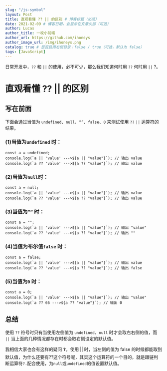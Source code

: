 ```yaml
---
slug: "/js-symbol"
layout: Post
title: 直观看懂 ?? || 的区别 # 博客标题（必须）
date: 2021-02-09 # 博客日期，会显示在文章头部（可选）
author: Lucas
author_title: 一枚小前端
author_url: https://github.com/ihoneys
author_image_url: /img/ihoneys.png
catalog: true # 是否启用右侧目录：false / true（可选，默认为 false）
tags: [JavaScript]
---
```


日常开发中，`??` 和 `||` 的使用，必不可少，那么我们知道何时用 `??` 何时用 `||` ?。

<!--truncate-->

# 直观看懂 ?? || 的区别

## 写在前面

下面会通过当值为 `undefined`、`null`、`“”`、`false`、`0` 来测试使用 `??` `||` 运算符的结果。

### (1)当值为`undefined` 时：

```tsx
const a = undefined;
console.log(`a || 'value' --->${a || "value"}`); // 输出 value
console.log(`a ?? 'value' --->${a ?? "value"}`); // 输出 value
```

### (2)当值为`null`时：

```tsx
const a = null;
console.log(`a || 'value' --->${a || "value"}`); // 输出 value
console.log(`a ?? 'value' --->${a ?? "value"}`); // 输出 value
```

### (3)当值为`””` 时：

```tsx
const a = "";
console.log(`a || 'value' --->${a || "value"}`); // 输出 "value"
console.log(`a ?? 'value' --->${a ?? "value"}`); // 输出 ""
```

### (4)当值为布尔值`false` 时：

```tsx
const a = false;
console.log(`a || 'value' --->${a || "value"}`); // 输出 value
console.log(`a ?? 'value' --->${a ?? "value"}`); // 输出 false
```

### (5)当值为`0` 时：

```tsx
const a = 0;
console.log(`a || 'value' --->${a || "value"}`); // 输出 "value"
console.log(`a ?? 66 --->${a ?? "value"}`); // 输出 0
```

## 总结

使用 `??` 符号时只有当使用左侧值为 `undefined`、`null` 时才会取右右侧的值，而 `||` 当上面的几种情况都存在时都会取右侧设定的默认值。

我相信大家也会有这样的疑问 ❓，使用 || 时，当左侧的值为 false 的时候都能取到默认值，为什么还要有??这个符号呢，其实这个运算符的一个目的，就是跟链判断运算符`?.`配合使用，为`null`或`undefined`的值设置默认值。
